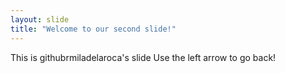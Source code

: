 ```yaml
---
layout: slide
title: "Welcome to our second slide!"
---
```

This is githubrmiladelaroca's slide
Use the left arrow to go back!
